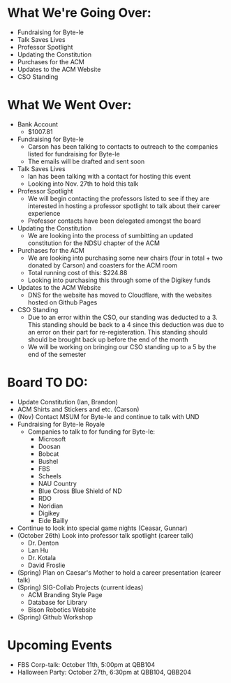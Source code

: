 # What We're Going Over:
- Fundraising for Byte-le
- Talk Saves Lives
- Professor Spotlight
- Updating the Constitution
- Purchases for the ACM
- Updates to the ACM Website
- CSO Standing

# What We Went Over:
- Bank Account
    - $1007.81
- Fundraising for Byte-le
    - Carson has been talking to contacts to outreach to the companies listed for fundraising for Byte-le
    - The emails will be drafted and sent soon
- Talk Saves Lives
    - Ian has been talking with a contact for hosting this event
    - Looking into Nov. 27th to hold this talk
- Professor Spotlight
    - We will begin contacting the professors listed to see if they are interested in hosting a professor spotlight to talk about their career experience
    - Professor contacts have been delegated amongst the board
- Updating the Constitution
    - We are looking into the process of sumbitting an updated constitution for the NDSU chapter of the ACM
- Purchases for the ACM
    - We are looking into purchasing some new chairs (four in total + two donated by Carson) and coasters for the ACM room
    - Total running cost of this: $224.88
    - Looking into purchasing this through some of the Digikey funds
- Updates to the ACM Website
    - DNS for the website has moved to Cloudflare, with the websites hosted on Github Pages
- CSO Standing
    - Due to an error within the CSO, our standing was deducted to a 3. This standing should be back to a 4 since this deduction was due to an error on their part for re-registeration. This standing should should be brought back up before the end of the month
    - We will be working on bringing our CSO standing up to a 5 by the end of the semester

# Board TO DO:  
- Update Constitution (Ian, Brandon)
- ACM Shirts and Stickers and etc. (Carson)
- (Nov) Contact MSUM for Byte-le and continue to talk with UND
- Fundraising for Byte-le Royale
    - Companies to talk to for funding for Byte-le:
        - Microsoft
        - Doosan 
        - Bobcat
        - Bushel
        - FBS
        - Scheels
        - NAU Country
        - Blue Cross Blue Shield of ND
        - RDO
        - Noridian
        - Digikey
        - Eide Bailly
- Continue to look into special game nights (Ceasar, Gunnar)
- (October 26th) Look into professor talk spotlight (career talk)
    - Dr. Denton
    - Lan Hu
    - Dr. Kotala
    - David Froslie
- (Spring) Plan on Caesar's Mother to hold a career presentation (career talk)
- (Spring) SIG-Collab Projects (current ideas)
    - ACM Branding Style Page
    - Database for Library
    - Bison Robotics Website
- (Spring) Github Workshop

# Upcoming Events
- FBS Corp-talk: October 11th, 5:00pm at QBB104
- Halloween Party: October 27th, 6:30pm at QBB104, QBB204

